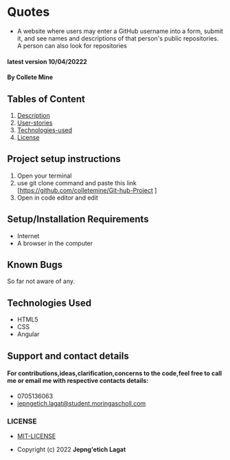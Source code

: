 # Quotes
- A website where users may enter a GitHub username into a form, submit it, and see names and descriptions of that person's public repositories. A person can also look for repositories
#### latest version  10/04/20222
#### By **Collete Mine**
## Tables of Content
1. [Description](Description)
2. [User-stories](User-stories)
3. [Technologies-used](Technologies-Used)
4. [License](LICENSE)
## Project setup instructions
1. Open your terminal
2. use git clone command and paste this link [https://github.com/colletemine/Git-hub-Project ]
3. Open in code editor and edit
   
## Setup/Installation Requirements
- Internet
- A browser in the computer
## Known Bugs
 So far not aware of any.
## Technologies Used
- HTML5
- CSS
- Angular
## Support and contact details
#### For contributions,ideas,clarification,concerns to the code,feel free to call me or email me with respective contacts details:
* 0705136063
* jepngetich.lagat@student.moringascholl.com
### LICENSE
 * [MIT-LICENSE](LICENSE)

 * Copyright (c) 2022   **Jepng'etich Lagat**
  